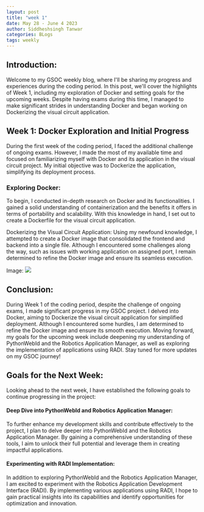 ```yaml
---
layout: post
title: "week 1"
date: May 28 - June 4 2023
author: Siddheshsingh Tanwar
categories: BLogs
tags: weekly
---
```


## Introduction:
Welcome to my GSOC weekly blog, where I'll be sharing my progress and experiences during the coding period. In this post, we'll cover the highlights of Week 1, including my exploration of Docker and setting goals for the upcoming weeks. Despite having exams during this time, I managed to make significant strides in understanding Docker and began working on Dockerizing the visual circuit application.

## Week 1: Docker Exploration and Initial Progress
During the first week of the coding period, I faced the additional challenge of ongoing exams. However, I made the most of my available time and focused on familiarizing myself with Docker and its application in the visual circuit project. My initial objective was to Dockerize the application, simplifying its deployment process.

### Exploring Docker:
To begin, I conducted in-depth research on Docker and its functionalities. I gained a solid understanding of containerization and the benefits it offers in terms of portability and scalability. With this knowledge in hand, I set out to create a Dockerfile for the visual circuit application.

Dockerizing the Visual Circuit Application:
Using my newfound knowledge, I attempted to create a Docker image that consolidated the frontend and backend into a single file. Although I encountered some challenges along the way, such as issues with working application on assigned port, I remain determined to refine the Docker image and ensure its seamless execution.

Image: 
![](https://hackmd.io/_uploads/HJzwbHyvn.png)


## Conclusion:
During Week 1 of the coding period, despite the challenge of ongoing exams, I made significant progress in my GSOC project. I delved into Docker, aiming to Dockerize the visual circuit application for simplified deployment. Although I encountered some hurdles, I am determined to refine the Docker image and ensure its smooth execution. Moving forward, my goals for the upcoming week include deepening my understanding of PythonWebId and the Robotics Application Manager, as well as exploring the implementation of applications using RADI. Stay tuned for more updates on my GSOC journey!

## Goals for the Next Week:
Looking ahead to the next week, I have established the following goals to continue progressing in the project:

#### Deep Dive into PythonWebId and Robotics Application Manager:
To further enhance my development skills and contribute effectively to the project, I plan to delve deeper into PythonWebId and the Robotics Application Manager. By gaining a comprehensive understanding of these tools, I aim to unlock their full potential and leverage them in creating impactful applications.

#### Experimenting with RADI Implementation:
In addition to exploring PythonWebId and the Robotics Application Manager, I am excited to experiment with the Robotics Application Development Interface (RADI). By implementing various applications using RADI, I hope to gain practical insights into its capabilities and identify opportunities for optimization and innovation.
